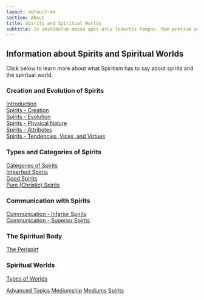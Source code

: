 ```yaml
---
layout: default-md
section: About
title: Spirits and Spiritual Worlds
subtitle: In vestibulum massa quis arcu lobortis tempus. Nam pretium arcu in odio vulputate luctus.
---
```


## Information about Spirits and Spiritual Worlds
Click below to learn more about what Spiritism has to say about spirits and the spiritual world.

### Creation and Evolution of Spirits
[Introduction](intro)  
[Spirits - Creation](creation)  
[Spirits - Evolution](evolution)  
[Spirits - Physical Nature](physical-nature)  
[Spirits - Attributes](attributes)  
[Spirits - Tendencies, Vices, and Virtues](tendencies)  

### Types and Categories of Spirits
[Categories of Spirits](categories)  
[Imperfect Spirits](imperfect)  
[Good Spirits](good)  
[Pure (Christic) Spirits](pure)  

### Communication with Spirits
[Communication - Inferior Spirits](inferior-communication)  
[Communication - Superior Spirits](superior-communication)  

### The Spiritual Body
[The Perispirt](perispirit)  

### Spiritual Worlds
[Types of Worlds](types-of-world)  




<a href="../advanced" class="button special">Advanced Topics</a>
<a href="../mediumship" class="button">Mediumship</a>
<a href="../mediums" class="button">Mediums</a>
<a href="../spirits" class="button">Spirits</a>
